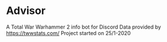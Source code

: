 # Advisor

A Total War Warhammer 2 info bot for Discord
Data provided by https://twwstats.com/
Project started on 25/1-2020